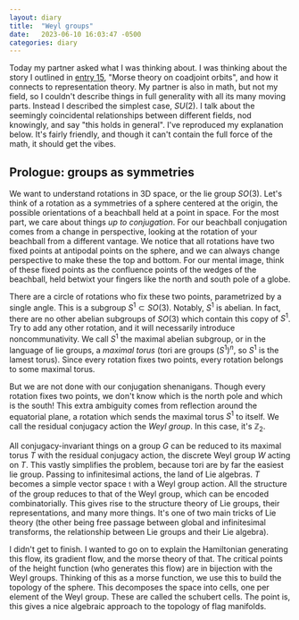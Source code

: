 ```yaml
---
layout: diary 
title:  "Weyl groups"
date:   2023-06-10 16:03:47 -0500
categories: diary
---
```


Today my partner asked what I was thinking about. I was thinking about the story I outlined in  [entry 15](/diary/15), "Morse theory on coadjoint orbits", and how it connects to representation theory. My partner is also in math, but not my field, so I couldn't describe things in full generality with all its many moving parts. Instead I described the simplest case, $SU(2)$. I talk about the seemingly coincidental relationships between different fields, nod knowingly, and say "this holds in general". I've reproduced my explanation below. It's fairly friendly, and though it can't contain the full force of the math, it should get the vibes.


## Prologue: groups as symmetries

We want to understand rotations in 3D space, or the lie group $SO(3)$. Let's think of a rotation as a symmetries of a sphere centered at the origin, the  possible orientations of a beachball held at a point in space. For the most part, we care about things *up to conjugation*. For our beachball conjugation comes from a change in perspective, looking at the rotation of your beachball from a different vantage. We notice that all rotations have two fixed points at antipodal points on the sphere, and we can always change perspective to make these the top and bottom. For our mental image, think of these fixed points as the confluence points of the wedges of the beachball, held betwixt your fingers like the north and south pole of a globe. 

There are a circle of rotations who fix these two points, parametrized by a single angle. This is a subgroup $S^1 \subset SO(3)$. Notably, $S^1$ is abelian. In fact, there are no other abelian subgroups of $SO(3)$ which contain this copy of $S^1$. Try to add any other rotation, and it will necessarily introduce noncommunativity. We call $S^1$ the maximal abelian subgroup, or in the language of lie groups,  a *maximal torus* (tori are groups $(S^1)^n$, so $S^1$ is the lamest torus). Since every rotation fixes two points, every rotation belongs to some maximal torus. 

But we are not done with our conjugation shenanigans. Though every rotation fixes two points, we don't know which is the north pole and which is the south! This extra ambiguity comes from reflection around the equatorial plane, a rotation which sends the maximal torus $S^1$ to itself. We call the residual conjugacy action the *Weyl group*. In this case, it's $\mathbb{Z}_2$. 

All conjugacy-invariant things on a group $G$ can be reduced to its maximal torus $T$ with the residual conjugacy action, the discrete Weyl group $W$ acting on $T$. This vastly simplifies the problem, because tori are by far the easiest lie group. Passing to infinitesimal actions, the land of Lie algebras. $T$ becomes a simple vector space $\mathfrak{t}$ with a Weyl group action. All the structure of the group reduces to that of the Weyl group, which can be encoded combinatorially. This gives rise to the structure theory of Lie groups, their representations, and many more things. It's one of two main tricks of Lie theory (the other being free passage between global and infinitesimal transforms, the relationship between Lie groups and their Lie algebra).


I didn't get to finish. I wanted to go on to explain the Hamiltonian generating this flow, its gradient flow, and the morse theory of that. The critical points of the height function (who generates this flow) are in bijection with the Weyl groups. Thinking of this as a morse function, we use this to build the topology of the sphere. This decomposes the space into cells, one per element of the Weyl group. These are called the schubert cells. The point is, this gives a nice algebraic approach to the topology of flag manifolds. 